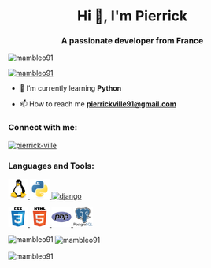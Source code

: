 <h1 align="center">Hi 👋, I'm Pierrick</h1>
<h3 align="center">A passionate developer from France</h3>

<p align="left"> <img src="https://komarev.com/ghpvc/?username=mambleo91&label=Profile%20views&color=0e75b6&style=flat" alt="mambleo91" /> </p>

<p align="left"> <a href="https://github.com/ryo-ma/github-profile-trophy"><img src="https://github-profile-trophy.vercel.app/?username=mambleo91" alt="mambleo91" /></a> </p>

- 🌱 I’m currently learning **Python**

- 📫 How to reach me **pierrickville91@gmail.com**

<h3 align="left">Connect with me:</h3>
<p align="left">
<a href="https://linkedin.com/in/pierrick-ville" target="blank"><img align="center" src="https://raw.githubusercontent.com/rahuldkjain/github-profile-readme-generator/master/src/images/icons/Social/linked-in-alt.svg" alt="pierrick-ville" height="30" width="40" /></a>
</p>

<h3 align="left">Languages and Tools:</h3>
<a href="https://www.linux.org/" target="_blank" rel="noreferrer"> <img src="https://raw.githubusercontent.com/devicons/devicon/master/icons/linux/linux-original.svg" alt="linux" width="40" height="40"/> </a> <a href="https://www.python.org" target="_blank" rel="noreferrer"> <img src="https://raw.githubusercontent.com/devicons/devicon/master/icons/python/python-original.svg" alt="python" width="40" height="40"/> </a> <a href="https://www.djangoproject.com/" target="_blank" rel="noreferrer"> <img src="https://cdn.worldvectorlogo.com/logos/django.svg" alt="django" width="40" height="40"/> </a> <p align="left"> <a href="https://www.w3schools.com/css/" target="_blank" rel="noreferrer"> <img src="https://raw.githubusercontent.com/devicons/devicon/master/icons/css3/css3-original-wordmark.svg" alt="css3" width="40" height="40"/> </a> <a href="https://www.w3.org/html/" target="_blank" rel="noreferrer"> <img src="https://raw.githubusercontent.com/devicons/devicon/master/icons/html5/html5-original-wordmark.svg" alt="html5" width="40" height="40"/> </a>  <a href="https://www.php.net" target="_blank" rel="noreferrer"> <img src="https://raw.githubusercontent.com/devicons/devicon/master/icons/php/php-original.svg" alt="php" width="40" height="40"/> </a> <a href="https://www.postgresql.org" target="_blank" rel="noreferrer"> <img src="https://raw.githubusercontent.com/devicons/devicon/master/icons/postgresql/postgresql-original-wordmark.svg" alt="postgresql" width="40" height="40"/> </a>  </p>

<p><img align="left" src="https://github-readme-stats.vercel.app/api/top-langs?username=mambleo91&show_icons=true&locale=en&layout=compact" alt="mambleo91" /></p>

<p>&nbsp;<img align="center" src="https://github-readme-stats.vercel.app/api?username=mambleo91&show_icons=true&locale=en" alt="mambleo91" /></p>

<p><img align="center" src="https://github-readme-streak-stats.herokuapp.com/?user=mambleo91&" alt="mambleo91" /></p>

